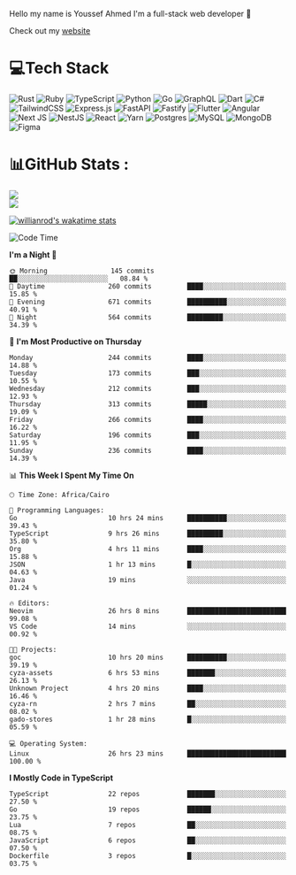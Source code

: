 Hello my name is Youssef Ahmed I'm a full-stack web developer 👋

Check out my [website](https://youssefahmed.vercel.app)
 
# 💻Tech Stack

![Rust](https://img.shields.io/badge/rust-%23000000.svg?style=for-the-badge&logo=rust&logoColor=white) ![Ruby](https://img.shields.io/badge/ruby-%23CC342D.svg?style=for-the-badge&logo=ruby&logoColor=white) ![TypeScript](https://img.shields.io/badge/typescript-%23007ACC.svg?style=for-the-badge&logo=typescript&logoColor=white) ![Python](https://img.shields.io/badge/python-3670A0?style=for-the-badge&logo=python&logoColor=ffdd54) ![Go](https://img.shields.io/badge/go-%2300ADD8.svg?style=for-the-badge&logo=go&logoColor=white) ![GraphQL](https://img.shields.io/badge/-GraphQL-E10098?style=for-the-badge&logo=graphql&logoColor=white) ![Dart](https://img.shields.io/badge/dart-%230175C2.svg?style=for-the-badge&logo=dart&logoColor=white) ![C#](https://img.shields.io/badge/c%23-%23239120.svg?style=for-the-badge&logo=c-sharp&logoColor=white) ![TailwindCSS](https://img.shields.io/badge/tailwindcss-%2338B2AC.svg?style=for-the-badge&logo=tailwind-css&logoColor=white) ![Express.js](https://img.shields.io/badge/express.js-%23404d59.svg?style=for-the-badge&logo=express&logoColor=%2361DAFB) ![FastAPI](https://img.shields.io/badge/FastAPI-005571?style=for-the-badge&logo=fastapi) ![Fastify](https://img.shields.io/badge/fastify-%23000000.svg?style=for-the-badge&logo=fastify&logoColor=white) ![Flutter](https://img.shields.io/badge/Flutter-%2302569B.svg?style=for-the-badge&logo=Flutter&logoColor=white) ![Angular](https://img.shields.io/badge/angular-%23DD0031.svg?style=for-the-badge&logo=angular&logoColor=white) ![Next JS](https://img.shields.io/badge/Next-black?style=for-the-badge&logo=next.js&logoColor=white) ![NestJS](https://img.shields.io/badge/nestjs-%23E0234E.svg?style=for-the-badge&logo=nestjs&logoColor=white) ![React](https://img.shields.io/badge/react-%2320232a.svg?style=for-the-badge&logo=react&logoColor=%2361DAFB) ![Yarn](https://img.shields.io/badge/yarn-%232C8EBB.svg?style=for-the-badge&logo=yarn&logoColor=white) ![Postgres](https://img.shields.io/badge/postgres-%23316192.svg?style=for-the-badge&logo=postgresql&logoColor=white) ![MySQL](https://img.shields.io/badge/mysql-%2300f.svg?style=for-the-badge&logo=mysql&logoColor=white) ![MongoDB](https://img.shields.io/badge/MongoDB-%234ea94b.svg?style=for-the-badge&logo=mongodb&logoColor=white)     ![Figma](https://img.shields.io/badge/figma-%23F24E1E.svg?style=for-the-badge&logo=figma&logoColor=white)

# 📊GitHub Stats :

![](https://github-readme-stats.vercel.app/api?username=joetifa2003&theme=tokyonight&hide_border=false&include_all_commits=false&count_private=false)<br/>
![](https://github-readme-streak-stats.herokuapp.com/?user=joetifa2003&theme=tokyonight&hide_border=false)<br/>

[![willianrod's wakatime stats](https://github-readme-stats.vercel.app/api/wakatime?username=joetifa2003&layout=compact)](https://github.com/anuraghazra/github-readme-stats)
<!--START_SECTION:waka-->
![Code Time](http://img.shields.io/badge/Code%20Time-2%2C628%20hrs%2037%20mins-blue)

**I'm a Night 🦉** 

```text
🌞 Morning                145 commits         ██░░░░░░░░░░░░░░░░░░░░░░░   08.84 % 
🌆 Daytime                260 commits         ████░░░░░░░░░░░░░░░░░░░░░   15.85 % 
🌃 Evening                671 commits         ██████████░░░░░░░░░░░░░░░   40.91 % 
🌙 Night                  564 commits         █████████░░░░░░░░░░░░░░░░   34.39 % 
```
📅 **I'm Most Productive on Thursday** 

```text
Monday                   244 commits         ████░░░░░░░░░░░░░░░░░░░░░   14.88 % 
Tuesday                  173 commits         ███░░░░░░░░░░░░░░░░░░░░░░   10.55 % 
Wednesday                212 commits         ███░░░░░░░░░░░░░░░░░░░░░░   12.93 % 
Thursday                 313 commits         █████░░░░░░░░░░░░░░░░░░░░   19.09 % 
Friday                   266 commits         ████░░░░░░░░░░░░░░░░░░░░░   16.22 % 
Saturday                 196 commits         ███░░░░░░░░░░░░░░░░░░░░░░   11.95 % 
Sunday                   236 commits         ████░░░░░░░░░░░░░░░░░░░░░   14.39 % 
```


📊 **This Week I Spent My Time On** 

```text
🕑︎ Time Zone: Africa/Cairo

💬 Programming Languages: 
Go                       10 hrs 24 mins      ██████████░░░░░░░░░░░░░░░   39.43 % 
TypeScript               9 hrs 26 mins       █████████░░░░░░░░░░░░░░░░   35.80 % 
Org                      4 hrs 11 mins       ████░░░░░░░░░░░░░░░░░░░░░   15.88 % 
JSON                     1 hr 13 mins        █░░░░░░░░░░░░░░░░░░░░░░░░   04.63 % 
Java                     19 mins             ░░░░░░░░░░░░░░░░░░░░░░░░░   01.24 % 

🔥 Editors: 
Neovim                   26 hrs 8 mins       █████████████████████████   99.08 % 
VS Code                  14 mins             ░░░░░░░░░░░░░░░░░░░░░░░░░   00.92 % 

🐱‍💻 Projects: 
goc                      10 hrs 20 mins      ██████████░░░░░░░░░░░░░░░   39.19 % 
cyza-assets              6 hrs 53 mins       ███████░░░░░░░░░░░░░░░░░░   26.13 % 
Unknown Project          4 hrs 20 mins       ████░░░░░░░░░░░░░░░░░░░░░   16.46 % 
cyza-rn                  2 hrs 7 mins        ██░░░░░░░░░░░░░░░░░░░░░░░   08.02 % 
gado-stores              1 hr 28 mins        █░░░░░░░░░░░░░░░░░░░░░░░░   05.59 % 

💻 Operating System: 
Linux                    26 hrs 23 mins      █████████████████████████   100.00 % 
```

**I Mostly Code in TypeScript** 

```text
TypeScript               22 repos            ███████░░░░░░░░░░░░░░░░░░   27.50 % 
Go                       19 repos            ██████░░░░░░░░░░░░░░░░░░░   23.75 % 
Lua                      7 repos             ██░░░░░░░░░░░░░░░░░░░░░░░   08.75 % 
JavaScript               6 repos             ██░░░░░░░░░░░░░░░░░░░░░░░   07.50 % 
Dockerfile               3 repos             █░░░░░░░░░░░░░░░░░░░░░░░░   03.75 % 
```




<!--END_SECTION:waka-->
